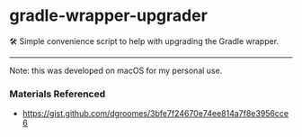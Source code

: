 # gradle-wrapper-upgrader

🛠 Simple convenience script to help with upgrading the Gradle wrapper.

---

Note: this was developed on macOS for my personal use.

### Materials Referenced

* <https://gist.github.com/dgroomes/3bfe7f24670e74ee814a7f8e3956cce6>
